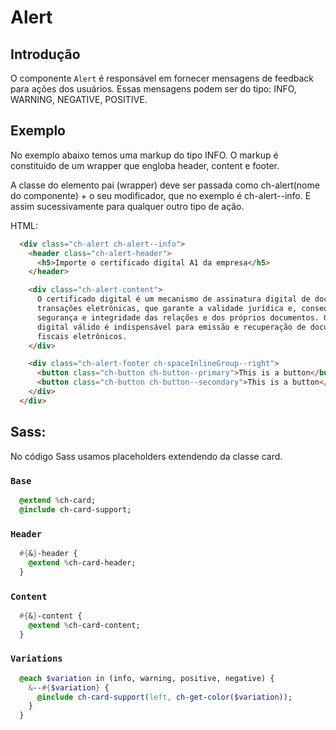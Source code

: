 # Alert

## Introdução

O componente `Alert` é responsável em fornecer mensagens de feedback para ações dos usuários.
Essas mensagens podem ser do tipo: INFO, WARNING, NEGATIVE, POSITIVE.

## Exemplo

No exemplo abaixo temos uma markup do tipo INFO. O markup é constituído de um wrapper que engloba header, content e footer.

A classe do elemento pai (wrapper) deve ser passada como ch-alert(nome do componente) + o seu modificador, que no exemplo é ch-alert--info. E assim sucessivamente para qualquer outro tipo de ação.

HTML:

```HTML
  <div class="ch-alert ch-alert--info">
    <header class="ch-alert-header">
      <h5>Importe o certificado digital A1 da empresa</h5>
    </header>

    <div class="ch-alert-content">
      O certificado digital é um mecanismo de assinatura digital de documentos e
      transações eletrônicas, que garante a validade jurídica e, consequentemente,
      segurança e integridade das relações e dos próprios documentos. O certificado
      digital válido é indispensável para emissão e recuperação de documentos
      fiscais eletrônicos.
    </div>

    <div class="ch-alert-footer ch-spaceInlineGroup--right">
      <button class="ch-button ch-button--primary">This is a button</button>
      <button class="ch-button ch-button--secondary">This is a button</button>
    </div>
  </div>
```

## Sass:

No código Sass usamos placeholders extendendo da classe card.

### `Base`

```sass
  @extend %ch-card;
  @include ch-card-support;
 ```

### `Header`

```sass
  #{&}-header {
    @extend %ch-card-header;
  }
 ```

### `Content`

```sass
  #{&}-content {
    @extend %ch-card-content;
  }
 ```

### `Variations`

```sass
  @each $variation in (info, warning, positive, negative) {
    &--#{$variation} {
      @include ch-card-support(left, ch-get-color($variation));
    }
  }
 ```
